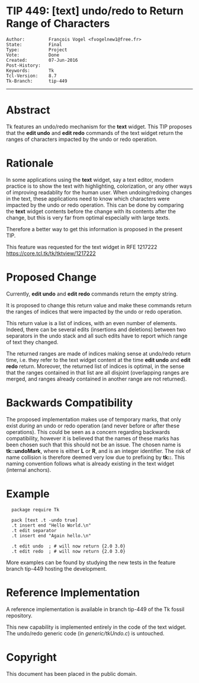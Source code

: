 # TIP 449: [text] undo/redo to Return Range of Characters
	Author:         François Vogel <fvogelnew1@free.fr>
	State:          Final
	Type:           Project
	Vote:           Done
	Created:        07-Jun-2016
	Post-History:   
	Keywords:       Tk
	Tcl-Version:    8.7
	Tk-Branch:      tip-449
-----

# Abstract

Tk features an undo/redo mechanism for the **text** widget. This TIP
proposes that the **edit undo** and **edit redo** commands of the text
widget return the ranges of characters impacted by the undo or redo operation.

# Rationale

In some applications using the **text** widget, say a text editor, modern
practice is to show the text with highlighting, colorization, or any other
ways of improving readablity for the human user. When undoing/redoing changes
in the text, these applications need to know which characters were impacted by
the undo or redo operation. This can be done by comparing the **text**
widget contents before the change with its contents after the change, but this
is very far from optimal especially with large texts.

Therefore a better way to get this information is proposed in the present TIP.

This feature was requested for the text widget in RFE 1217222
<https://core.tcl.tk/tk/tktview/1217222> 

# Proposed Change

Currently, **edit undo** and **edit redo** commands return the empty
string.

It is proposed to change this return value and make these commands return the
ranges of indices that were impacted by the undo or redo operation.

This return value is a list of indices, with an even number of elements.
Indeed, there can be several edits \(insertions and deletions\) between two
separators in the undo stack and all such edits have to report which range of
text they changed.

The returned ranges are made of indices making sense at undo/redo return
time, i.e. they refer to the text widget content at the time **edit undo**
and **edit redo** return. Moreover, the returned list of indices is optimal,
in the sense that the ranges contained in that list are all disjoint
\(overlapping ranges are merged, and ranges already contained in another range
are not returned\).

# Backwards Compatibility

The proposed implementation makes use of temporary marks, that only exist
_during_ an undo or redo operation \(and never before or after these
operations\). This could be seen as a concern regarding backwards
compatibility, however it is believed that the names of these marks has been
chosen such that this should not be an issue. The chosen name is
**tk::undoMark<g><ID>**, where **<g>** is either **L** or **R**, and
**<ID>** is an integer identifier. The risk of name collision is therefore
deemed very low due to prefixing by **tk::**. This naming convention follows
what is already existing in the text widget \(internal anchors\).

# Example

	  package require Tk
	
	  pack [text .t -undo true]
	  .t insert end "Hello World.\n"
	  .t edit separator
	  .t insert end "Again hello.\n"
	
	  .t edit undo  ; # will now return {2.0 3.0}
	  .t edit redo  ; # will now return {2.0 3.0}
	

More examples can be found by studying the new tests in the feature branch
tip-449 hosting the development.

# Reference Implementation

A reference implementation is available in branch tip-449 of the Tk fossil
repository.

This new capability is implemented entirely in the code of the text widget. The undo/redo generic code \(in _generic/tkUndo.c_\) is untouched.

# Copyright

This document has been placed in the public domain.

